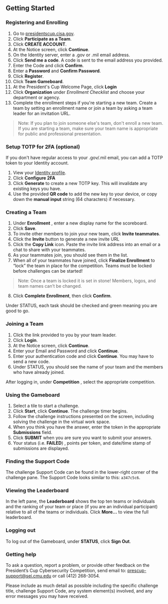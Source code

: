 ﻿
## Getting Started

### Registering and Enrolling

 1. Go to [presidentscup.cisa.gov](https://presidentscup.cisa.gov).
 2. Click **Participate as a Team**.
 3. Click **CREATE ACCOUNT**.
 4. At the Notice screen, click **Continue**.
 5. On the Identity server, enter a .gov or .mil email address.
 6. Click **Send me a code**. A code is sent to the email address you provided.
 7. Enter the Code and click **Confirm**.
 8. Enter a **Password** and **Confirm Password**.
 9. Click **Register**.
 10. Click **Team Gameboard**.
 11. At the President's Cup Welcome Page, click **Login**
 12. Click **Organization** under _Enrollment Checklist_ and choose your department or agency.
 12. Complete the enrollment steps if you're starting a new team. Create a team by setting an enrollment name or join a team by asking a team leader for an invitation URL.

> Note: If you plan to join someone else's team, don't enroll a new team. If you are starting a team, make sure your team name is appropriate for public and professional presentation.

### Setup TOTP for 2FA (optional)

If you don't have regular access to your .gov/.mil email, you can add a TOTP token to your Identity account.

1. View your [Identity profile](https://presidentscup.cisa.gov/id/ui/profile).
2. Click **Configure 2FA**
3. Click **Generate** to create a new TOTP key. This will invalidate any existing keys you have.
4. Use the provided **QR code** to add the new key to your device, or copy down the **manual input** string (64 characters) if necessary.

### Creating a Team

1. Under **Enrollment** , enter a new display name for the scoreboard.
2. Click **Save**.
3. To invite other members to join your new team, click **Invite teammates**.
4. Click the **Invite** button to generate a new invite URL
4. Click the **Copy Link** icon. Paste the invite link address into an email or a chat to share with your teammates.
5. As your teammates join, you should see them in the list.
7. When all of your teammates have joined, click **Finalize Enrollment** to “lock” the team in place for the competition. Teams must be locked before challenges can be started!

> Note: Once a team is locked it is set in stone! Members, logos, and team names can’t be changed.

8. Click **Complete Enrollment**, then click **Confirm**.

Under STATUS, each task should be checked and green meaning you are good to go.

### Joining a Team

1. Click the link provided to you by your team leader.
2. Click **Login**.
3. At the Notice screen, click **Continue**.
4. Enter your Email and Password and click **Continue**.
5. Enter your authentication code and click **Continue**. You may have to send a new code.
6. Under STATUS, you should see the name of your team and the members who have already joined.

After logging in, under **Competition** , select the appropriate competition.

### Using the Gameboard

1. Select a tile to start a challenge.
2. Click **Start**, click **Continue**. The challenge timer begins.
3. Follow the challenge instructions presented on the screen, including solving the challenge in the virtual work space.
4. When you think you have the answer, enter the token in the appropriate **Submissions** field.
5. Click **SUBMIT** when you are sure you want to submit your answers.
6. Your status (i.e. **FAILED**) , points per token, and date/time stamp of submissions are displayed.

### Finding the Support Code

The challenge Support Code can be found in the lower-right corner of the challenge pane. The Support Code looks similar to this: `a347c5c6`.

### Viewing the Leaderboard

In the left pane, the **Leaderboard** shows the top ten teams or individuals and the ranking of your team or place (if you are an individual participant) relative to all of the teams or individuals. Click **More...** to view the full leaderboard.

### Logging out

To log out of the Gameboard, under **STATUS**, click **Sign Out**.

### Getting help

To ask a question, report a problem, or provide other feedback on the President’s Cup Cybersecurity Competition, send email to: prescup-support@sei.cmu.edu or call (412) 268-3054.

Please include as much detail as possible including the specific challenge title, challenge Support Code, any system element(s) involved, and any error messages you may have received.
